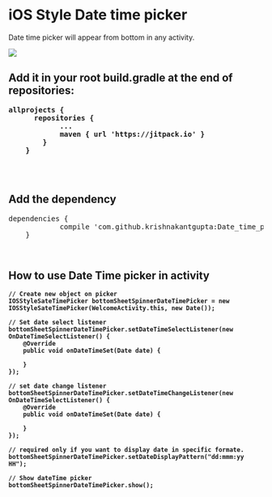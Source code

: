 # iOS Style Date time picker
Date time picker will appear from bottom in any activity.


<img src="http://kkrmobility.com/data/project_gif/iOS_date_picker.gif"/>

<h2>Add it in your root build.gradle at the end of repositories:</h2>
<PRE><b>allprojects { 
      repositories {
			...
			maven { url 'https://jitpack.io' }
		} 
	}
</b>
</pre>

<br/>
<h2> Add the dependency </h2>
<pre>
dependencies {
	        compile 'com.github.krishnakantgupta:Date_time_picker_iOS_style:1.0.1'
	}
</pre>

<br/>
<h2><b> How to use Date Time picker in activity <b></h2>
	
	
	// Create new object on picker
	IOSStyleSateTimePicker bottomSheetSpinnerDateTimePicker = new IOSStyleSateTimePicker(WelcomeActivity.this, new Date()); 
	
	// Set date select listener
	bottomSheetSpinnerDateTimePicker.setDateTimeSelectListener(new OnDateTimeSelectListener() { 
	    @Override 
	    public void onDateTimeSet(Date date) { 

	    } 
	}); 
	
	// set date change listener
	bottomSheetSpinnerDateTimePicker.setDateTimeChangeListener(new OnDateTimeSelectListener() { 
	    @Override 
	    public void onDateTimeSet(Date date) { 

	    } 
	}); 
	
	// required only if you want to display date in specific formate.
	bottomSheetSpinnerDateTimePicker.setDateDisplayPattern("dd:mmm:yy HH"); 
	
	// Show dateTime picker
	bottomSheetSpinnerDateTimePicker.show();
